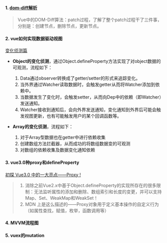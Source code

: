 #### 1. [dom-diff解析](https://vue-js.com/learn-vue/virtualDOM/patch.html)

> Vue中的DOM-Diff算法：patch过程，了解了整个patch过程干了三件事，分别是：创建节点，删除节点，更新节点。

#### 2. vue如何实现数据驱动视图

[变化侦测篇](https://vue-js.com/learn-vue/reactive/#_1-%E5%89%8D%E8%A8%80)

* **Object的变化侦测**，通过Object.defineProperty方法实现了对object数据的可观测，流程如下：
    1. Data通过observer转换成了getter/setter的形式来追踪变化。
    2. 当外界通过Watcher读取数据时，会触发getter从而将Watcher添加到依赖中。
    3. 当数据发生了变化时，会触发setter，从而向Dep中的依赖（即Watcher）发送通知。
    4. Watcher接收到通知后，会向外界发送通知，变化通知到外界后可能会触发视图更新，也有可能触发用户的某个回调函数等。

* **Array的变化侦测**，流程如下：
    1. 对于Array型数据也在getter中进行依赖收集
    2. 创建数组方法拦截器，从而成功的将数组数据变的可观测
    3. 对数组的依赖收集及数据变化通知依赖


#### 3. vue3.0种proxy和defineProperty

[初探 Vue3.0 中的一大亮点——Proxy !](https://www.jianshu.com/p/2a8ec76e0090)

> 1. 消除之前Vue2.x中基于Object.defineProperty的实现所存在的很多限制：无法监听属性的添加和删除、数组索引和长度的变更，并可以支持Map、Set、WeakMap和WeakSet！
> 2. MDN 上是这么描述的——Proxy对象用于定义基本操作的自定义行为（如属性查找，赋值，枚举，函数调用等） 

#### 4. MVVM流程图


#### 5. vuex的mutation
